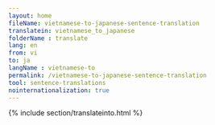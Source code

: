 ```yaml
---
layout: home
fileName: vietnamese-to-japanese-sentence-translation
translatein: vietnamese_to_japanese
folderName : translate
lang: en
from: vi
to: ja
langName : vietnamese-to
permalink: /vietnamese-to-japanese-sentence-translation
tool: sentence-translations
nointernationalization: true
---
```

{% include section/translateinto.html %}
